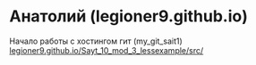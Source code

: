 # Анатолий (legioner9.github.io)
Начало работы с хостингом гит (my_git_sait1)
[legioner9.github.io/Sayt_10_mod_3_lessexample/src/](legioner9.github.io/Sayt_10_mod_3_lessexample/src/)

